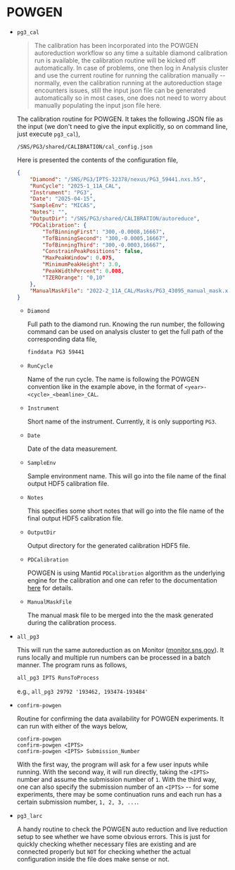 POWGEN
===

- `pg3_cal`

    > The calibration has been incorporated into the POWGEN autoreduction workflow so any time a suitable diamond calibration run is available, the calibration routine will be kicked off automatically. In case of problems, one then log in Analysis cluster and use the current routine for running the calibration manually -- normally, even the calibration running at the autoreduction stage encounters issues, still the input json file can be generated automatically so in most cases, one does not need to worry about manually populating the input json file here.

    The calibration routine for POWGEN. It takes the following JSON file as the input (we don't need to give the input explicitly, so on command line, just execute `pg3_cal`),

    ```
    /SNS/PG3/shared/CALIBRATION/cal_config.json
    ```

    Here is presented the contents of the configuration file,

    ```json
    {
        "Diamond": "/SNS/PG3/IPTS-32378/nexus/PG3_59441.nxs.h5",
        "RunCycle": "2025-1_11A_CAL",
        "Instrument": "PG3",
        "Date": "2025-04-15",
        "SampleEnv": "MICAS",
        "Notes": "",
        "OutputDir": "/SNS/PG3/shared/CALIBRATION/autoreduce",
        "PDCalibration": {
            "TofBinningFirst": "300,-0.0008,16667",
            "TofBinningSecond": "300,-0.0005,16667",
            "TofBinningThird": "300,-0.0003,16667",
            "ConstrainPeakPositions": false,
            "MaxPeakWindow": 0.075,
            "MinimumPeakHeight": 3.0,
            "PeakWidthPercent": 0.008,
            "TZEROrange": "0,10"
        },
        "ManualMaskFile": "2022-2_11A_CAL/Masks/PG3_43095_manual_mask.xml"
    }
    ```

    - `Diamond`

        Full path to the diamond run. Knowing the run number, the following command can be used on analysis cluster to get the full path of the corresponding data file,

        ```bash
        finddata PG3 59441
        ```

    - `RunCycle`

        Name of the run cycle. The name is following the POWGEN convention like in the example above, in the format of `<year>-<cycle>_<beamline>_CAL`.

    - `Instrument`

        Short name of the instrument. Currently, it is only supporting `PG3`.

    - `Date`

        Date of the data measurement.

    - `SampleEnv`

        Sample environment name. This will go into the file name of the final output HDF5 calibration file.

    - `Notes`

        This specifies some short notes that will go into the file name of the final output HDF5 calibration file.

    - `OutputDir`

        Output directory for the generated calibration HDF5 file.

    - `PDCalibration`

        POWGEN is using Mantid `PDCalibration` algorithm as the underlying engine for the calibration and one can refer to the documentation [here](https://docs.mantidproject.org/nightly/algorithms/PDCalibration-v1.html) for details.

    - `ManualMaskFile`

        The manual mask file to be merged into the the mask generated during the calibration process.

- `all_pg3`

    This will run the same autoreduction as on Monitor ([monitor.sns.gov](https://monitor.sns.gov)). It runs locally and multiple run numbers can be processed in a batch manner. The program runs as follows,

    ```bash
    all_pg3 IPTS RunsToProcess
    ```

    e.g., `all_pg3 29792 '193462, 193474-193484'`

- `confirm-powgen`

    Routine for confirming the data availability for POWGEN experiments. It can run with either of the ways below,

    ```
    confirm-powgen
    confirm-powgen <IPTS>
    confirm-powgen <IPTS> Submission_Number
    ```

    With the first way, the program will ask for a few user inputs while running. With the second way, it will run directly, taking the `<IPTS>` number and assume the submission number of `1`. With the third way, one can also specify the submission number of an `<IPTS>` -- for some experiments, there may be some continuation runs and each run has a certain submission number, `1, 2, 3, ...`.

- `pg3_larc`

    A handy routine to check the POWGEN auto reduction and live reduction setup to see whether we have some obvious errors. This is just for quickly checking whether necessary files are existing and are connected properly but `NOT` for checking whether the actual configuration inside the file does make sense or not.